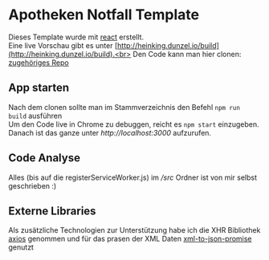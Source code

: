 # Apotheken Notfall Template

Dieses Template wurde mit [react](https://github.com/facebook/react) erstellt. <br>
Eine live Vorschau gibt es unter [http://heinking.dunzel.io/build](http://heinking.dunzel.io/build).<br>
Den Code kann man hier clonen: [zugehöriges Repo](https://github.com/dunzel/heineking_aufgabe/)<br>

## App starten
Nach dem clonen sollte man im Stammverzeichnis den Befehl ``npm run build`` ausführen<br>
Um den Code live in Chrome zu debuggen, reicht es ``npm start`` einzugeben. 
Danach ist das ganze unter _http://localhost:3000_ aufzurufen.

## Code Analyse
Alles (bis auf die registerServiceWorker.js) im */src* Ordner ist von mir selbst geschrieben :)

## Externe Libraries
Als zusätzliche Technologien zur Unterstützung habe ich die XHR Bibliothek [axios](https://www.npmjs.com/package/axios) genommen 
und für das prasen der XML Daten [xml-to-json-promise](https://www.npmjs.com/package/xml-to-json-promise) genutzt
